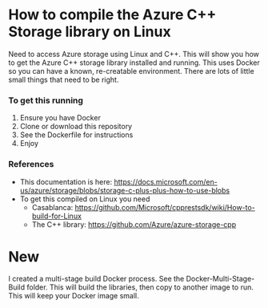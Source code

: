 # How to compile the Azure C++ Storage library on Linux
Need to access Azure storage using Linux and C++.  This will show you how to get the Azure C++ storage library installed and running.  This uses Docker so you can have a known, re-creatable environment.  There are lots of little small things that need to be right.  

### To get this running
1. Ensure you have Docker
2. Clone or download this repository
3. See the Dockerfile for instructions
4. Enjoy

### References
- This documentation is here: https://docs.microsoft.com/en-us/azure/storage/blobs/storage-c-plus-plus-how-to-use-blobs
- To get this compiled on Linux you need
  - Casablanca: https://github.com/Microsoft/cpprestsdk/wiki/How-to-build-for-Linux
  - The C++ library: https://github.com/Azure/azure-storage-cpp

# New
I created a multi-stage build Docker process.  See the Docker-Multi-Stage-Build folder.  This will build the libraries, then copy to another image to run.  This will keep your Docker image small.
